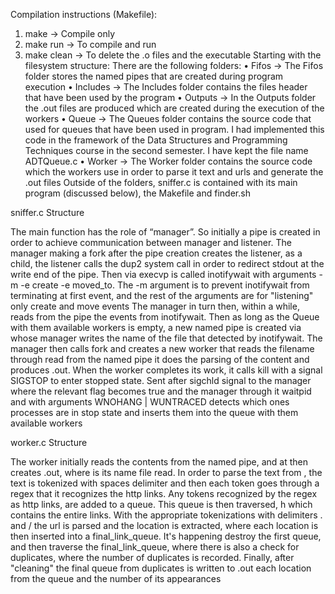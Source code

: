 Compilation instructions (Makefile):
1. make -> Compile only
2. make run -> To compile and run
3. make clean -> To delete the .o files and the executable
Starting with the filesystem structure: There are the following
folders:
• Fifos -> The Fifos folder stores the named pipes that
are created during program execution
• Includes -> The Includes folder contains the files
header that have been used by the program
• Outputs -> In the Outputs folder the .out files are produced which
are created during the execution of the workers
• Queue -> The Queues folder contains the source code that
used for queues that have been used in
program. I had implemented this code in the framework
of the Data Structures and Programming Techniques course
in the second semester. I have kept the file name ADTQueue.c
• Worker -> The Worker folder contains the source code
which the workers use in order to parse it
text and urls and generate the .out files
Outside of the folders, sniffer.c is contained with its main
program (discussed below), the Makefile and finder.sh

sniffer.c Structure

The main function has the role of “manager”. So initially
a pipe is created in order to achieve communication
between manager and listener. The manager making a fork after the
pipe creation creates the listener, as a child, the listener calls
the dup2 system call in order to redirect stdout
at the write end of the pipe. Then via execvp is called
inotifywait with arguments -m -e create -e moved_to.
The -m argument is to prevent inotifywait from terminating at
first event, and the rest of the arguments are for "listening" only
create and move events
The manager in turn then, within a while, reads from the
pipe the events from inotifywait. Then as long as the Queue with them
available workers is empty, a new named pipe is created via
whose manager writes the name of the file that
detected by inotifywait. The manager then calls fork
and creates a new worker that reads the filename
through read from the named pipe it does the parsing of the content and
produces <filename>.out.
When the worker completes its work, it calls kill with a signal
SIGSTOP to enter stopped state. Sent after sigchld signal
to the manager where the relevant flag becomes true and the manager through it
waitpid and with arguments WNOHANG | WUNTRACED detects which ones
processes are in stop state and inserts them into the queue with them
available workers

worker.c Structure

The worker initially reads the contents from the named pipe, and at
then creates <filename>.out, where <filename> is its name
file read. In order to parse the text
from <filename>, the text is tokenized with spaces delimiter
and then each token goes through a regex that it recognizes
the http links. Any tokens recognized by the regex as http links,
are added to a queue. This queue is then traversed, h
which contains the entire links. With the appropriate tokenizations with
delimiters . and / the url is parsed and the location is extracted, where
each location is then inserted into a final_link_queue. It's happening
destroy the first queue, and then traverse the
final_link_queue, where there is also a check for duplicates, where
the number of duplicates is recorded. Finally, after "cleaning" the
final queue from duplicates is written to <filename>.out each
location from the queue and the number of its appearances